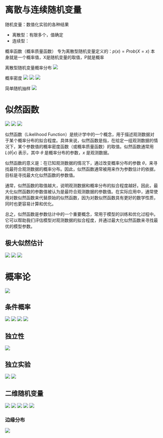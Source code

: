 # 离散与连续随机变量
随机变量：数值化实验的各种结果
- 离散型：有限多个，值确定
- 连续型：

概率函数（概率质量函数）
专为离散型随机变量定义的：$p(x)=Prob(X=x)$
本身就是一个概率值，X是随机变量的取值，P就是概率

离散型随机变量概率分布
<img src="./imgs/概率分布.png" >

概率密度
<img src="./imgs/概率密度1.png" >
<img src="./imgs/概率密度2.png" >
<img src="./imgs/连续型概率密度函数.png" >

简单随机抽样
<img src="./imgs/简单随机抽样.png">

# 似然函数
<img src="./imgs/似然函数.png">
<img src="./imgs/似然函数1.png">
<img src="./imgs/似然函数2.png">

似然函数（Likelihood Function）是统计学中的一个概念，用于描述观测数据对于某个概率分布的拟合程度。具体来说，似然函数是指，在给定一组观测数据的情况下，某个参数值的概率密度函数（或概率质量函数）的取值。似然函数通常用 $L(\theta|x)$ 表示，其中 $\theta$ 是概率分布的参数，$x$ 是观测数据。

似然函数的意义是：在已知观测数据的情况下，通过改变概率分布的参数 $\theta$，来寻找最符合观测数据的概率分布。因此，似然函数通常被用来作为参数估计的依据，目标是寻找最大化似然函数的参数值。

通常，似然函数的取值越大，说明观测数据和概率分布的拟合程度越好。因此，最大化似然函数的参数值被认为是最符合观测数据的参数值。在实际应用中，通常使用对数似然函数来代替原始的似然函数，因为对数似然函数具有更好的数学性质，同时也更容易计算和优化。

总之，似然函数是参数估计中的一个重要概念，常用于模型的训练和优化过程中。它可以帮助我们评估模型对观测数据的拟合程度，并通过最大化似然函数来寻找最优的模型参数。

## 极大似然估计
<img src="./imgs/极大似然估计.png">
<img src="./imgs/极大似然估计1.png">
<img src="./imgs/极大似然估计2.png">


# 概率论
<img src="./imgs/古典概型.png">

## 条件概率
<img src="./imgs/条件概率.png">
<img src="./imgs/条件概率1.png">
<img src="./imgs/条件概率2.png">
<img src="./imgs/条件概率3.png">

## 独立性
<img src="./imgs/独立性.png">

## 独立实验
<img src="./imgs/独立实验.png">
<img src="./imgs/n重伯努利实验.png">


## 二维随机变量
<img src="./imgs/二维随机变量.png">
<img src="./imgs/二维随机变量1.png">
<img src="./imgs/二维随机变量3.png">
<img src="./imgs/二维随机变量4.png">
<img src="./imgs/二维随机变量5.png">

### 边缘分布
<img src="./imgs/边缘分布.png">

